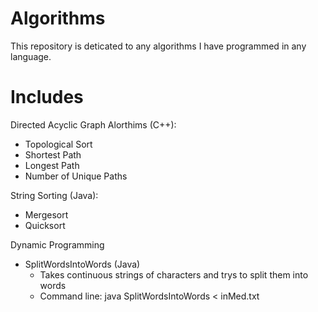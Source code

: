# Algorithms
This repository is deticated to any algorithms I have programmed in any language.

# Includes
Directed Acyclic Graph Alorthims (C++):
 - Topological Sort
 - Shortest Path
 - Longest Path
 - Number of Unique Paths

String Sorting (Java):
 - Mergesort
 - Quicksort

Dynamic Programming
 - SplitWordsIntoWords (Java)
    - Takes continuous strings of characters and trys to split them into words
    - Command line: java SplitWordsIntoWords < inMed.txt
